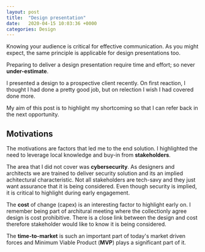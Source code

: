 ```yaml
---
layout: post
title:  "Design presentation"
date:   2020-04-15 10:03:36 +0000
categories: Design
---
```

Knowing your audience is critical for effective communication. As you might expect, the same principle is applicable for design presentations too.

Preparing to deliver a design presentation require time and effort; so never **under-estimate**.

I presented a design to a prospective client recently. On first reaction, I thought I had done a pretty good job, but on relection I wish I had covered done more. 

My aim of this post is to highlight my shortcoming so that I can refer back in the next opportunity.

## Motivations
The motivations are factors that led me to the end solution. I highlighted the need to leverage local knowledge and buy-in from **stakeholders**. 

The area that I did not cover was **cybersecurity**. As designers and architects we are trained to deliver security solution and its an implied achitectural characteristic. Not all stakeholders are tech-savy and they just want assurance that it is being considered. Even though security is implied, it is critical to highlight during early engagement. 

The **cost** of change (capex) is an interesting factor to highlight early on. I remember being part of architural meeting where the collectionly agree design is cost prohibitive. There is a close link between the design and cost therefore stakeholder would like to know it is being considered.  

The **time-to-market** is such an important part of today's market driven forces and
 Minimum Viable Product (**MVP**) plays a significant part of it. 
